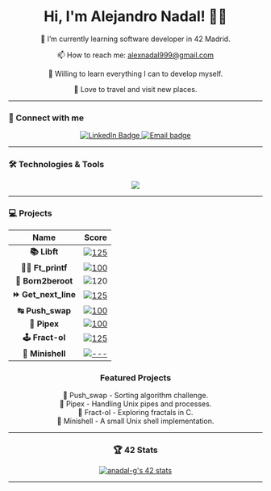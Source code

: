 <div align="center">
  <h1 align="center">Hi, I'm Alejandro Nadal! 👋🏼</h1>





</div>

<div align="center">
  
   🌱 I’m currently learning software developer in 42 Madrid.
   
   📫 How to reach me: alexnadal999@gmail.com
   
   🧠 Willing to learn everything I can to develop myself.
   
   🍁 Love to travel and visit new places.
    
</div>

---

### 📌 Connect with me
<div align="center">
	<a href="https://www.linkedin.com/in/alejandro-nadal-garcia-b946b820a/">
	<img src="https://img.shields.io/badge/LinkedIn-%230077B5.svg?&style=for-the-badge&logo=linkedin&logoColor=white" alt="LinkedIn Badge"/>
	</a>
	<a href="mailto:alexnadal999@gmail.com">
	<img src="https://img.shields.io/badge/Gmail-D14836?style=for-the-badge&logo=gmail&logoColor=white" alt="Email badge"/>
	</a>
</div>

---

### 🛠️ Technologies & Tools
<div align="center">
  <img src="https://skillicons.dev/icons?i=c,cpp,bash,github,vscode,linux" />
</div>

---

### 💻 Projects
<div align="center">

| Name             | Score |
|:---------------:|:------:|
| **📚 Libft** | [![125](https://img.shields.io/badge/125-2ea44f)](https://github.com/Anadal-g/libft) |
| **✍🏼 Ft_printf**    | [![100](https://img.shields.io/badge/100-2ea44f)](https://github.com/Anadal-g/printf) |
| **🤖 Born2beroot**  | ![120](https://img.shields.io/badge/120-2ea44f) |
| **⏩ Get_next_line** | [![125](https://img.shields.io/badge/112-2ea44f)](https://github.com/Anadal-g/get_next_line) |
| **↹ Push_swap**     | [![100](https://img.shields.io/badge/84-2ea44f)](https://github.com/Anadal-g/push_swap) |
| **🧬 Pipex**        | [![100](https://img.shields.io/badge/100-2ea44f)](https://github.com/Anadal-g/pipex) |
| **🕹️ Fract-ol**     | [![125](https://img.shields.io/badge/120-2ea44f)](https://github.com/Anadal-g/fractol) |
| **🐚 Minishell**    | [![---](https://img.shields.io/badge/----grey)](https://github.com/MiMendiola/minishell) |

### Featured Projects
<div align="center">
  🔢 Push_swap - Sorting algorithm challenge.<br>
  📜 Pipex - Handling Unix pipes and processes.<br>
  🎨 Fract-ol - Exploring fractals in C.<br>
  🚧 Minishell - A small Unix shell implementation.<br>
</div>

---

### 🏆 42 Stats
<a href="https://github.com/oakoudad/badge42"><img src="https://badge.mediaplus.ma/binary/anadal-g?1337Badge=off&UM6P=off" alt="anadal-g's 42 stats" /></a>
</div>

---
